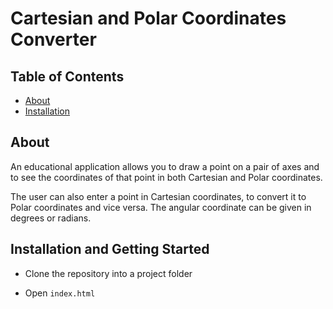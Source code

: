 # Cartesian and Polar Coordinates Converter

## Table of Contents

* [About](#About)
* [Installation](#Installation-and-Getting-Started)

## About

An educational application allows you to draw a point on a pair of axes and to see the coordinates of that point in both Cartesian and Polar coordinates.

The user can also enter a point in Cartesian coordinates, to convert it to Polar coordinates and vice versa. The angular coordinate can be given in degrees or radians.

## Installation and Getting Started

* Clone the repository into a project folder

* Open <code>index.html</code>